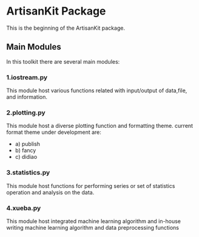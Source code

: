 # ArtisanKit Package

This is the beginning of the ArtisanKit package.

## Main Modules
In this toolkit there are several main modules:

### 1.iostream.py
This module host various functions related with input/output of data,file, and information.

### 2.plotting.py
This module host a diverse plotting function and formatting theme.
current format theme under development are: 
- a) publish
- b) fancy
- c) didiao

### 3.statistics.py
This module host functions for performing series or set of statistics operation and analysis on the data. 

### 4.xueba.py
This module host integrated machine learning algorithm and in-house writing machine learning algorithm and data preprocessing functions
